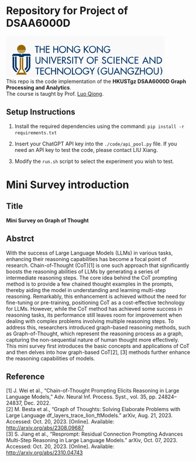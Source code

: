 # Repository for Project of DSAA6000D

![HKUSTgz](./figs/hkust-logo.png)  
This repo is the code implementation of the **HKUSTgz DSAA6000D Graph Processing and Analytics**.  
The course is taught by Prof. [Luo Qiong](https://www.cse.ust.hk/~luo/).

## Setup Instructions

1. Install the required dependencies using the command: `pip install -r requirements.txt`

2. Insert your ChatGPT API key into the `./code/api_pool.py` file. If you need an API key to test the code, please contact LIU Xiang.

3. Modify the `run.sh` script to select the experiment you wish to test.



# Mini Survey introduction
## Title 
**Mini Survey on Graph of Thought**
## Abstrct
With the success of Large Language Models (LLMs) in various tasks, enhancing their reasoning capabilities has become a focal point of research. Chain-of-Thought (CoT)[1] is one such approach that significantly boosts the reasoning abilities of LLMs by generating a series of intermediate reasoning steps. The core idea behind the CoT prompting method is to provide a few chained thought examples in the prompts, thereby aiding the model in understanding and learning multi-step reasoning. Remarkably, this enhancement is achieved without the need for fine-tuning or pre-training, positioning CoT as a cost-effective technology for LLMs. However, while the CoT method has achieved some success in reasoning tasks, its performance still leaves room for improvement when dealing with complex problems involving multiple reasoning steps. To address this, researchers introduced graph-based reasoning methods, such as Graph-of-Thought, which represent the reasoning process as a graph, capturing the non-sequential nature of human thought more effectively. This mini survey first introduces the basic concepts and applications of CoT and then delves into how graph-based CoT[2], [3] methods further enhance the reasoning capabilities of models.
## Reference
[1]	J. Wei et al., “Chain-of-Thought Prompting Elicits Reasoning in Large Language Models,” Adv. Neural Inf. Process. Syst., vol. 35, pp. 24824–24837, Dec. 2022.  
[2]	M. Besta et al., “Graph of Thoughts: Solving Elaborate Problems with Large Language df_layers_trace_lion_ftModels.” arXiv, Aug. 21, 2023. Accessed: Oct. 20, 2023. [Online]. Available: http://arxiv.org/abs/2308.09687  
[3]	S. Jiang et al., “Resprompt: Residual Connection Prompting Advances Multi-Step Reasoning in Large Language Models.” arXiv, Oct. 07, 2023. Accessed: Oct. 20, 2023. [Online]. Available: http://arxiv.org/abs/2310.04743  